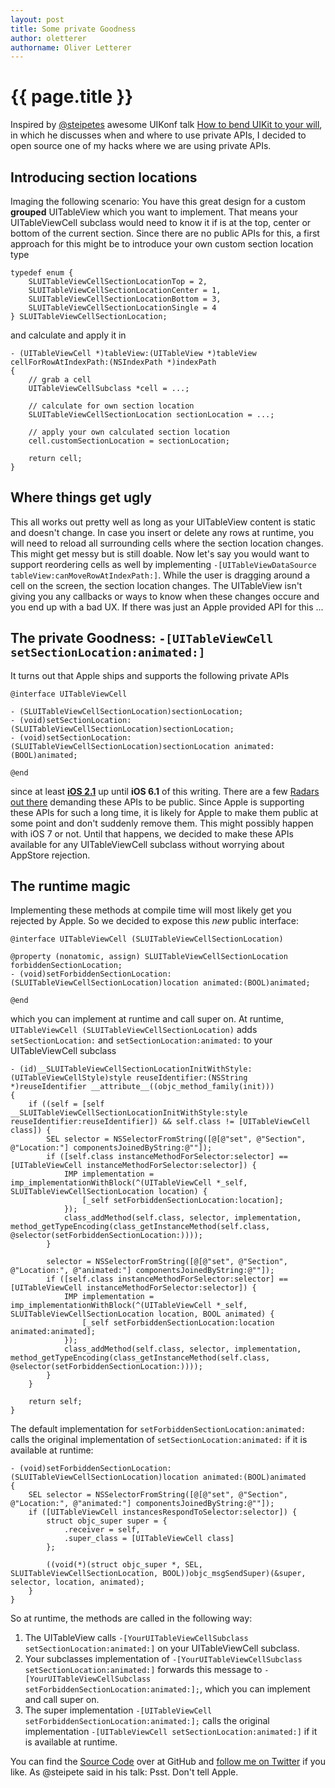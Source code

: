 ```yaml
---
layout: post
title: Some private Goodness
author: oletterer
authorname: Oliver Letterer
---
```


{{ page.title }}
================

Inspired by [@steipetes](https://twitter.com/steipete) awesome UIKonf talk [How to bend UIKit to your will](http://www.uikonf.com/speakers/peter_steinberger.html), in which he discusses when and where to use private APIs, I decided to open source one of my hacks where we are using private APIs.

<!--- end preview -->

## Introducing section locations
Imaging the following scenario: You have this great design for a custom __grouped__ UITableView which you want to implement. That means your UITableViewCell subclass would need to know it if is at the top, center or bottom of the current section. Since there are no public APIs for this, a first approach for this might be to introduce your own custom section location type

```
typedef enum {
    SLUITableViewCellSectionLocationTop = 2,
    SLUITableViewCellSectionLocationCenter = 1,
    SLUITableViewCellSectionLocationBottom = 3,
    SLUITableViewCellSectionLocationSingle = 4
} SLUITableViewCellSectionLocation;
```

and calculate and apply it in

```
- (UITableViewCell *)tableView:(UITableView *)tableView cellForRowAtIndexPath:(NSIndexPath *)indexPath
{
	// grab a cell
	UITableViewCellSubclass *cell = ...;
	
	// calculate for own section location
	SLUITableViewCellSectionLocation sectionLocation = ...;
	
	// apply your own calculated section location
	cell.customSectionLocation = sectionLocation;
	
	return cell;
}
```

## Where things get ugly

This all works out pretty well as long as your UITableView content is static and doesn't change. In case you insert or delete any rows at runtime, you will need to reload all surrounding cells where the section location changes. This might get messy but is still doable. Now let's say you would want to support reordering cells as well by implementing `-[UITableViewDataSource tableView:canMoveRowAtIndexPath:]`. While the user is dragging around a cell on the screen, the section location changes. The UITableView isn't giving you any callbacks or ways to know when these changes occure and you end up with a bad UX. If there was just an Apple provided API for this ...

## The private Goodness: `-[UITableViewCell setSectionLocation:animated:]`

It turns out that Apple ships and supports the following private APIs

```
@interface UITableViewCell

- (SLUITableViewCellSectionLocation)sectionLocation;
- (void)setSectionLocation:(SLUITableViewCellSectionLocation)sectionLocation;
- (void)setSectionLocation:(SLUITableViewCellSectionLocation)sectionLocation animated:(BOOL)animated;

@end
```

since at least [__iOS 2.1__](https://github.com/nst/iOS-Runtime-Headers/blob/2.1/Frameworks/UIKit.framework/UITableViewCell.h) up until __iOS 6.1__ of this writing. There are a few [Radars out there](http://openradar.appspot.com/11829507) demanding these APIs to be public. Since Apple is supporting these APIs for such a long time, it is likely for Apple to make them public at some point and don't suddenly remove them. This might possibly happen with iOS 7 or not. Until that happens, we decided to make these APIs available for any UITableViewCell subclass without worrying about AppStore rejection.

## The runtime magic

Implementing these methods at compile time will most likely get you rejected by Apple. So we decided to expose this _new_ public interface:

```
@interface UITableViewCell (SLUITableViewCellSectionLocation)

@property (nonatomic, assign) SLUITableViewCellSectionLocation forbiddenSectionLocation;
- (void)setForbiddenSectionLocation:(SLUITableViewCellSectionLocation)location animated:(BOOL)animated;

@end
```

which you can implement at runtime and call super on. At runtime, `UITableViewCell (SLUITableViewCellSectionLocation)` adds `setSectionLocation:` and `setSectionLocation:animated:` to your UITableViewCell subclass

```
- (id)__SLUITableViewCellSectionLocationInitWithStyle:(UITableViewCellStyle)style reuseIdentifier:(NSString *)reuseIdentifier __attribute__((objc_method_family(init)))
{
    if ((self = [self __SLUITableViewCellSectionLocationInitWithStyle:style reuseIdentifier:reuseIdentifier]) && self.class != [UITableViewCell class]) {
        SEL selector = NSSelectorFromString([@[@"set", @"Section", @"Location:"] componentsJoinedByString:@""]);
        if ([self.class instanceMethodForSelector:selector] == [UITableViewCell instanceMethodForSelector:selector]) {
            IMP implementation = imp_implementationWithBlock(^(UITableViewCell *_self, SLUITableViewCellSectionLocation location) {
                [_self setForbiddenSectionLocation:location];
            });
            class_addMethod(self.class, selector, implementation, method_getTypeEncoding(class_getInstanceMethod(self.class, @selector(setForbiddenSectionLocation:))));
        }
        
        selector = NSSelectorFromString([@[@"set", @"Section", @"Location:", @"animated:"] componentsJoinedByString:@""]);
        if ([self.class instanceMethodForSelector:selector] == [UITableViewCell instanceMethodForSelector:selector]) {
            IMP implementation = imp_implementationWithBlock(^(UITableViewCell *_self, SLUITableViewCellSectionLocation location, BOOL animated) {
                [_self setForbiddenSectionLocation:location animated:animated];
            });
            class_addMethod(self.class, selector, implementation, method_getTypeEncoding(class_getInstanceMethod(self.class, @selector(setForbiddenSectionLocation:))));
        }
    }
    
    return self;
}
```

The default implementation for `setForbiddenSectionLocation:animated:` calls the original implementation of `setSectionLocation:animated:` if it is available at runtime:

```
- (void)setForbiddenSectionLocation:(SLUITableViewCellSectionLocation)location animated:(BOOL)animated
{
    SEL selector = NSSelectorFromString([@[@"set", @"Section", @"Location:", @"animated:"] componentsJoinedByString:@""]);
    if ([UITableViewCell instancesRespondToSelector:selector]) {
        struct objc_super super = {
            .receiver = self,
            .super_class = [UITableViewCell class]
        };
        
        ((void(*)(struct objc_super *, SEL, SLUITableViewCellSectionLocation, BOOL))objc_msgSendSuper)(&super, selector, location, animated);
    }
}
```

So at runtime, the methods are called in the following way:

1. The UITableView calls `-[YourUITableViewCellSubclass setSectionLocation:animated:]` on your UITableViewCell subclass.
2. Your subclasses implementation of `-[YourUITableViewCellSubclass setSectionLocation:animated:]` forwards this message to `-[YourUITableViewCellSubclass setForbiddenSectionLocation:animated:];`, which you can implement and call super on.
3. The super implementation `-[UITableViewCell setForbiddenSectionLocation:animated:];` calls the original implementation `-[UITableViewCell setSectionLocation:animated:]` if it is available at runtime.

You can find the [Source Code](https://github.com/OliverLetterer/SLUITableViewCellSectionLocation) over at GitHub and [follow me on Twitter](https://twitter.com/oletterer) if you like. As @steipete said in his talk: Psst. Don't tell Apple.